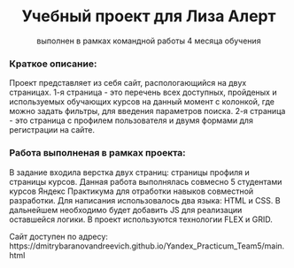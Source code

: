 <h1 align="center">Учебный проект для Лиза Алерт</h1>
<p align="center">выполнен в рамках командной работы 4 месяца обучения</p>
<h3>Краткое описание:</h3>
<p>Проект представляет из себя сайт, распологающийся на двух страницах. 1-я страница - это перечень всех доступных, пройденых и используемых обучающих курсов на данный момент с колонкой, где можно задать фильтры, для введения параметров поиска. 2-я страница - это страница с профилем пользователя и двумя формами для регистрации на сайте.</p>
<h3>Работа выполненая в рамках проекта:</h3>
<p>В задание входила верстка двух страниц: страницы профиля и страницы курсов.
Данная работа выполнялась совмесно 5 студентами курсов Яндекс Практикума для отработки навыков совместной разработки. Для написания использовалось два языка: HTML и CSS.  В дальнейшем необходимо будет добавить JS для реализации оставшейся логики. В проект используются технологии FLEX и GRID.</p>
<p>Сайт доступен по адресу: https://dmitrybaranovandreevich.github.io/Yandex_Practicum_Team5/main.html</p>
